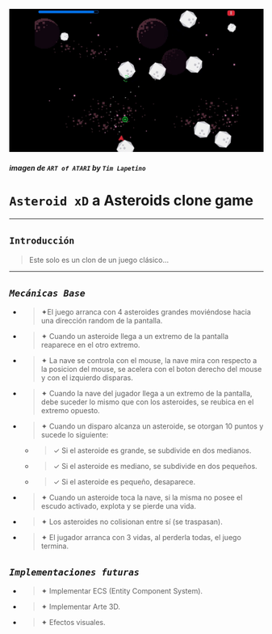 ![Glichteroids](background.jpg)
##### imagen de `ART of ATARI` by `Tim Lapetino`
# **`Asteroid xD`** a Asteroids clone game
---
## `Introducción`
> Este solo es un clon de un juego clásico...
---
## *`Mecánicas Base`*

* >✦El juego arranca con 4 asteroides grandes moviéndose hacia una dirección random de la
pantalla.

* >✦ Cuando un asteroide llega a un extremo de la pantalla reaparece en el otro extremo.
* >✦ La nave se controla con el mouse, la nave mira con respecto a la posicion del mouse, se acelera con el boton derecho del mouse y con el izquierdo disparas.
* >✦ Cuando la nave del jugador llega a un extremo de la pantalla, debe suceder lo mismo que
con los asteroides, se reubica en el extremo opuesto.
* >✦ Cuando un disparo alcanza un asteroide, se otorgan 10 puntos y sucede lo siguiente:

    * >✓ Si el asteroide es grande, se subdivide en dos medianos.

    * >✓ Si el asteroide es mediano, se subdivide en dos pequeños.

    * >✓ Si el asteroide es pequeño, desaparece.

* >✦ Cuando un asteroide toca la nave, si la misma no posee el escudo activado, explota y se
pierde una vida.

* >✦ Los asteroides no colisionan entre sí (se traspasan).

* >✦ El jugador arranca con 3 vidas, al perderla todas, el juego termina.

## *`Implementaciones futuras`*

* >✦ Implementar ECS (Entity Component System).
* >✦ Implementar Arte 3D.
* >✦ Efectos visuales.